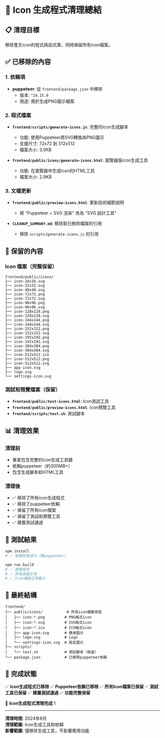 # 🎨 Icon 生成程式清理總結

## 📋 清理目標

移除產生icon的程式與函式庫，同時保留所有icon檔案。

## ✅ 已移除的內容

### 1. 依賴項
- **puppeteer**: 從 `frontend/package.json` 中移除
  - 版本: `^24.15.0`
  - 用途: 用於生成PNG圖示檔案

### 2. 程式檔案
- **`frontend/scripts/generate-icons.js`**: 完整的icon生成腳本
  - 功能: 使用Puppeteer將SVG轉換為PNG圖示
  - 支援尺寸: 72x72 到 512x512
  - 檔案大小: 3.0KB

- **`frontend/public/icons/generate-icons.html`**: 瀏覽器版icon生成工具
  - 功能: 在瀏覽器中生成icon的HTML工具
  - 檔案大小: 2.9KB

### 3. 文檔更新
- **`frontend/public/preview-icons.html`**: 更新技術細節說明
  - 將 "Puppeteer + SVG 渲染" 改為 "SVG 設計工具"

- **`CLEANUP_SUMMARY.md`**: 移除對已刪除檔案的引用
  - 移除 `scripts/generate-icons.js` 的引用

## 🎯 保留的內容

### Icon 檔案（完整保留）
```
frontend/public/icons/
├── icon-16x16.svg
├── icon-32x32.svg
├── icon-48x48.svg
├── icon-72x72.png
├── icon-72x72.svg
├── icon-96x96.png
├── icon-96x96.svg
├── icon-128x128.png
├── icon-128x128.svg
├── icon-144x144.png
├── icon-144x144.svg
├── icon-152x152.png
├── icon-152x152.svg
├── icon-192x192.png
├── icon-192x192.svg
├── icon-384x384.png
├── icon-384x384.svg
├── icon-512x512.ico
├── icon-512x512.png
├── icon-512x512.svg
├── app-icon.svg
├── logo.svg
└── settings-icon.svg
```

### 測試和預覽檔案（保留）
- **`frontend/public/test-icons.html`**: Icon測試工具
- **`frontend/public/preview-icons.html`**: Icon預覽工具
- **`frontend/scripts/test.sh`**: 測試腳本

## 📊 清理效果

### 清理前
- 專案包含完整的icon生成工具鏈
- 依賴puppeteer（約300MB+）
- 包含生成腳本和HTML工具

### 清理後
- ✅ 移除了所有icon生成程式
- ✅ 移除了puppeteer依賴
- ✅ 保留了所有icon檔案
- ✅ 保留了測試和預覽工具
- ✅ 建置測試通過

## 🧪 測試結果

```bash
npm install
# ✅ 依賴安裝成功（無puppeteer）

npm run build
# ✅ 建置成功
# ✅ 所有頁面正常
# ✅ Icon檔案正常載入
```

## 📁 最終結構

```
frontend/
├── public/icons/           # 所有icon檔案保留
│   ├── icon-*.png         # PNG格式icon
│   ├── icon-*.svg         # SVG格式icon
│   ├── icon-*.ico         # ICO格式icon
│   ├── app-icon.svg       # 應用圖示
│   ├── logo.svg           # Logo
│   └── settings-icon.svg  # 設定圖示
├── scripts/
│   └── test.sh            # 測試腳本（保留）
└── package.json           # 已移除puppeteer依賴
```

## 🎉 完成狀態

✅ **Icon生成程式已移除**
✅ **Puppeteer依賴已移除**
✅ **所有Icon檔案已保留**
✅ **測試工具已保留**
✅ **建置測試通過**
✅ **功能完整保留**

🎯 **Icon生成程式清理完成！**

---

**清理時間**: 2024年8月  
**清理範圍**: Icon生成工具和依賴  
**影響範圍**: 僅移除生成工具，不影響應用功能 